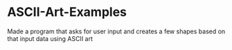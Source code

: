 # ASCII-Art-Examples
Made a program that asks for user input and creates a few shapes based on that input data using ASCII art

